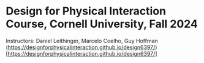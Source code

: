 # Design for Physical Interaction Course, Cornell University, Fall 2024
Instructors: Daniel Leithinger, Marcelo Coelho, Guy Hoffman
(https://designforphysicalinteraction.github.io/design6397/)[https://designforphysicalinteraction.github.io/design6397/]
